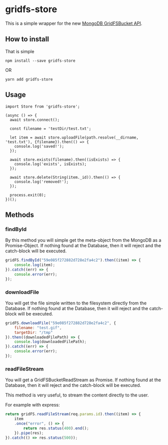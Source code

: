 # gridfs-store

This is a simple wrapper for the new [MongoDB GridFSBucket API](http://mongodb.github.io/node-mongodb-native/3.0/tutorials/gridfs/streaming/).


## How to install

That is simple

`npm install --save gridfs-store`

OR

`yarn add gridfs-store`

## Usage

```ecmascript 6
import Store from 'gridfs-store';

(async () => {
  await store.connect();
  
  const filename = 'testDir/test.txt';
  
  let item = await store.uploadFile(path.resolve(__dirname, 'test.txt'), {filename}).then(() => {
    console.log('saved!');
  });
  
  await store.exists(filename).then((isExists) => {
    console.log('exists', isExists);
  });
    
  await store.delete(String(item._id)).then(() => {
    console.log('removed!');
  });
    
  process.exit(0);
})();

```


## Methods

### findById

By this method you will simple get the meta-object from the MongoDB as a Promise-Object.
If nothing found at the Database, then it will reject and the catch-block will be executed.

```js
gridFS.findById("59e085f272882d728e2fa4c2").then((item) => {
    console.log(item);
}).catch((err) => {
    console.error(err);
});
```

### downloadFile

You will get the file simple written to the filesystem directly from the Database.
If nothing found at the Database, then it will reject and the catch-block will be executed.

```js
gridFS.downloadFile("59e085f272882d728e2fa4c2", {
    filename: "test.gif",
    targetDir: "/tmp"
}).then((downloadedFilePath) => {
    console.log(downloadedFilePath);
}).catch((err) => {
    console.error(err);
});
```

### readFileStream

You will get a GridFSBucketReadStream as Promise.
If nothing found at the Database, then it will reject and the catch-block will be executed.

This method is very useful, to stream the content directly to the user.

For example with express:
```js
return gridFS.readFileStream(req.params.id).then((item) => {
    item
    .once("error", () => {
        return res.status(400).end();
    }).pipe(res);
}).catch(() => res.status(500));
```

